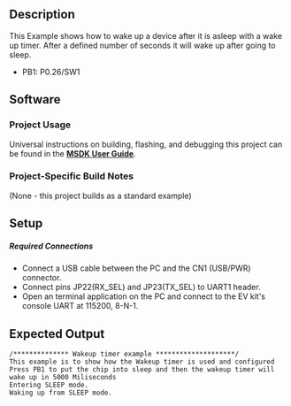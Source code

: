 ## Description
This Example shows how to wake up a device after it is asleep with a wake up timer.  After a defined number of seconds it will wake up after going to sleep.

-    PB1: P0.26/SW1


## Software

### Project Usage

Universal instructions on building, flashing, and debugging this project can be found in the **[MSDK User Guide](https://analog-devices-msdk.github.io/msdk/USERGUIDE/)**.

### Project-Specific Build Notes

(None - this project builds as a standard example)

## Setup

##### Required Connections
-   Connect a USB cable between the PC and the CN1 (USB/PWR) connector.
-   Connect pins JP22(RX_SEL) and JP23(TX_SEL) to UART1 header.
-   Open an terminal application on the PC and connect to the EV kit's console UART at 115200, 8-N-1.

## Expected Output

```
/************** Wakeup timer example ********************/
This example is to show how the Wakeup timer is used and configured
Press PB1 to put the chip into sleep and then the wakeup timer will wake up in 5000 Miliseconds
Entering SLEEP mode.
Waking up from SLEEP mode.
```
